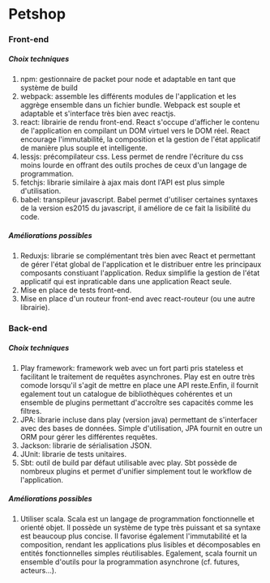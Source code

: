 # Petshop 




### Front-end

##### Choix techniques

1. npm: gestionnaire de packet pour node et adaptable en tant que système de build
2. webpack: assemble les différents modules de l'application et les aggrège ensemble dans un fichier bundle. Webpack est souple et adaptable et s'interface très bien avec reactjs.
3. react: librairie de rendu front-end. React s'occupe d'afficher le contenu de l'application en compilant un DOM virtuel vers le DOM réel. React encourage l'immutabilité, la composition et la gestion de l'état applicatif de manière plus souple et intelligente.
4. lessjs: précompilateur css. Less permet de rendre l'écriture du css moins lourde en offrant des outils proches de ceux d'un langage de programmation.
5. fetchjs: librarie similaire à ajax mais dont l'API est plus simple d'utilisation.
6. babel: transpileur javascript. Babel permet d'utiliser certaines syntaxes de la version es2015 du javascript, il améliore de ce fait la lisibilité du code.


##### Améliorations possibles

1. Reduxjs: librarie se complémentant très bien avec React et permettant de gérer l'état global de l'application et le distribuer entre les principaux composants constiuant l'application. Redux simplifie la gestion de l'état applicatif qui est inpraticable dans une application React seule.
2. Mise en place de tests front-end.
3. Mise en place d'un routeur front-end avec react-routeur (ou une autre librairie).




### Back-end

##### Choix techniques

1. Play framework: framework web avec un fort parti pris stateless et facilitant le traitement de requêtes asynchrones. Play est en outre très comode lorsqu'il s'agit de mettre en place une API reste.Enfin, il fournit egalement tout un catalogue de bibliothèques cohérentes et un ensemble de plugins permettant d'accroître ses capacités comme les filtres.
2. JPA: librarie incluse dans play (version java) permettant de s'interfacer avec des bases de données. Simple d'utilisation, JPA fournit en outre un ORM pour gérer les différentes requêtes.
3. Jackson: librarie de sérialisation JSON.
4. JUnit: librarie de tests unitaires.
5. Sbt: outil de build par défaut utilisable avec play. Sbt possède de nombreux plugins et permet d'unifier simplement tout le workflow de l'application.


##### Améliorations possibles

1. Utiliser scala. Scala est un langage de programmation fonctionnelle et orienté objet. Il possède un système de type très puissant et sa syntaxe est beaucoup plus concise. Il favorise également l'immutabilité et la composition, rendant les applications plus lisibles et décomposables en entités fonctionnelles simples réutilisables. Egalement, scala fournit un ensemble d'outils pour la programmation asynchrone (cf. futures, acteurs...).

